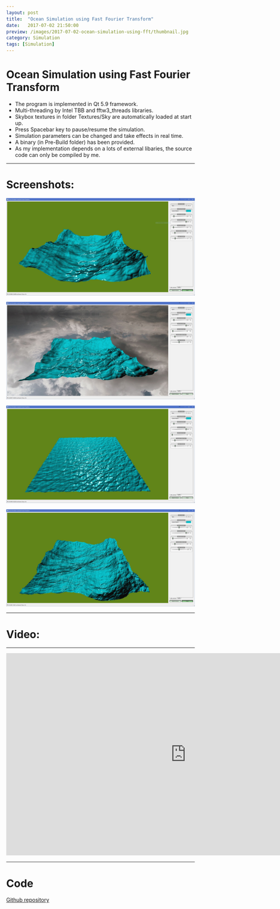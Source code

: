 ```yaml
---
layout: post
title:  "Ocean Simulation using Fast Fourier Transform"
date:   2017-07-02 21:50:00
preview: /images/2017-07-02-ocean-simulation-using-fft/thumbnail.jpg
category: Simulation
tags: [Simulation]
---
```


# Ocean Simulation using Fast Fourier Transform

* The program is implemented in Qt 5.9 framework.
* Multi-threading by Intel TBB and fftw3_threads libraries.
* Skybox textures in folder Textures/Sky are automatically loaded at start up.
* Press Spacebar key to pause/resume the simulation.
* Simulation parameters can be changed and take effects in real time.
* A binary (in Pre-Build folder) has been provided.
* As my implementation depends on a lots of external libaries, the source code can only be compiled by me.

---

# Screenshots:

![1](/images/2017-07-02-ocean-simulation-using-fft/1.JPG)

![2](/images/2017-07-02-ocean-simulation-using-fft/2.JPG)

![3](/images/2017-07-02-ocean-simulation-using-fft/3.JPG)

![4](/images/2017-07-02-ocean-simulation-using-fft/4.JPG)

---

# Video:
---
<iframe src="https://player.vimeo.com/video/223991874" width="960" height="540" frameborder="0" webkitallowfullscreen mozallowfullscreen allowfullscreen></iframe>

---

# Code
[Github repository](https://github.com/ttnghia/FFTOceanSimulation)